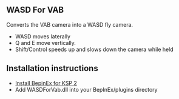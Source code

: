 ## WASD For VAB

Converts the VAB camera into a WASD fly camera.

* WASD moves laterally
* Q and E move vertically.
* Shift/Control speeds up and slows down the camera while held

## Installation instructions

* [Install BepinEx for KSP 2](https://spacedock.info/mod/3255/BepInEx%20for%20KSP%202)
* Add WASDForVab.dll into your BepInEx/plugins directory